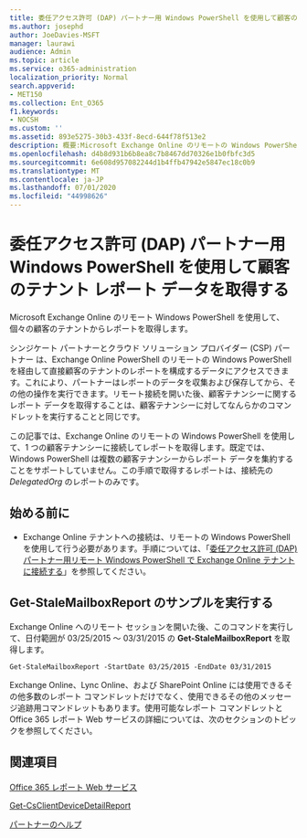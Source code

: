 ```yaml
---
title: 委任アクセス許可 (DAP) パートナー用 Windows PowerShell を使用して顧客のテナント レポート データを取得する
ms.author: josephd
author: JoeDavies-MSFT
manager: laurawi
audience: Admin
ms.topic: article
ms.service: o365-administration
localization_priority: Normal
search.appverid:
- MET150
ms.collection: Ent_O365
f1.keywords:
- NOCSH
ms.custom: ''
ms.assetid: 893e5275-30b3-433f-8ecd-644f78f513e2
description: 概要:Microsoft Exchange Online のリモートの Windows PowerShell を使用して、個々の顧客のテナントからレポートを取得します。
ms.openlocfilehash: d4b8d931b6b8ea8c7b8467dd70326e1b0fbfc3d5
ms.sourcegitcommit: 6e608d957082244d1b4ffb47942e5847ec18c0b9
ms.translationtype: MT
ms.contentlocale: ja-JP
ms.lasthandoff: 07/01/2020
ms.locfileid: "44998626"
---
```

# <a name="retrieve-customer-tenant-reporting-data-with-windows-powershell-for-delegated-access-permissions-dap-partners"></a>委任アクセス許可 (DAP) パートナー用 Windows PowerShell を使用して顧客のテナント レポート データを取得する

Microsoft Exchange Online のリモート Windows PowerShell を使用して、個々の顧客のテナントからレポートを取得します。
  
シンジケート パートナーとクラウド ソリューション プロバイダー (CSP) パートナー は、Exchange Online PowerShell のリモートの Windows PowerShell を経由して直接顧客のテナントのレポートを構成するデータにアクセスできます。これにより、パートナーはレポートのデータを収集および保存してから、その他の操作を実行できます。リモート接続を開いた後、顧客テナンシーに関するレポート データを取得することは、顧客テナンシーに対してなんらかのコマンドレットを実行することと同じです。
  
この記事では、Exchange Online のリモートの Windows PowerShell を使用して、1 つの顧客テナンシーに接続してレポートを取得します。既定では、Windows PowerShell は複数の顧客テナンシーからレポート データを集約することをサポートしていません。この手順で取得するレポートは、接続先の  _DelegatedOrg_ のレポートのみです。
  
 
## <a name="before-you-begin"></a>始める前に

- Exchange Online テナントへの接続は、リモートの Windows PowerShell を使用して行う必要があります。手順については、「[委任アクセス許可 (DAP) パートナー用リモート Windows PowerShell で Exchange Online テナントに接続する](connect-to-exchange-online-tenants-with-remote-windows-powershell-for-delegated.md)」を参照してください。
    
## <a name="run-the-get-stalemailboxreport-sample"></a>Get-StaleMailboxReport のサンプルを実行する

Exchange Online へのリモート セッションを開いた後、このコマンドを実行して、日付範囲が 03/25/2015 ～ 03/31/2015 の **Get-StaleMailboxReport** を取得します。
  
```
Get-StaleMailboxReport -StartDate 03/25/2015 -EndDate 03/31/2015
```

Exchange Online、Lync Online、および SharePoint Online には使用できるその他多数のレポート コマンドレットだけでなく、使用できるその他のメッセージ追跡用コマンドレットもあります。使用可能なレポート コマンドレットと Office 365 レポート Web サービスの詳細については、次のセクションのトピックを参照してください。
  
## <a name="see-also"></a>関連項目

#### 

[Office 365 レポート Web サービス](https://go.microsoft.com/fwlink/p/?LinkId=532777)
  
[Get-CsClientDeviceDetailReport](https://go.microsoft.com/fwlink/p/?LinkId=526430)
  
[パートナーのヘルプ](https://go.microsoft.com/fwlink/p/?LinkID=533477)

